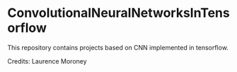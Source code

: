 # ConvolutionalNeuralNetworksInTensorflow
This repository contains projects based on CNN implemented in tensorflow.

Credits: Laurence Moroney
